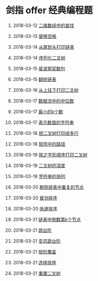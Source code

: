# 剑指 offer 经典编程题

1. 2018-03-12 [二维数组中的查找](https://github.com/MrQuJL/point-at-offer/blob/master/数组/二维数组中的查找.java "二维数组中的查找")

2. 2018-03-13 [替换空格](https://github.com/MrQuJL/point-at-offer/blob/master/字符串/替换空格.java "替换空格")

3. 2018-03-14 [从尾到头打印链表](https://github.com/MrQuJL/point-at-offer/blob/master/链表/从尾到头打印链表.java "从尾到头打印链表")

4. 2018-03-14 [序列化二叉树](https://github.com/MrQuJL/point-at-offer/blob/master/二叉树/序列化二叉树.java "序列化二叉树")

5. 2018-03-15 [斐波那契数列](https://github.com/MrQuJL/point-at-offer/blob/master/优化时间效率和空间效率/斐波那契数列.java "斐波那契数列")

6. 2018-03-15 [翻转链表](https://github.com/MrQuJL/point-at-offer/blob/master/链表/翻转链表.java "翻转链表")

7. 2018-03-16 [从上往下打印二叉树](https://github.com/MrQuJL/point-at-offer/blob/master/二叉树/从上往下打印二叉树.java "从上往下打印二叉树")

8. 2018-03-17 [数据流中的中位数](https://github.com/MrQuJL/point-at-offer/blob/master/优化时间效率和空间效率/数据流中的中位数.java "数据流中的中位数")

9. 2018-03-17 [最小的k个数](https://github.com/MrQuJL/point-at-offer/blob/master/优化时间效率和空间效率/最小的k个数.java "最小的k个数")

10. 2018-03-17 [表示数值的字符串](https://github.com/MrQuJL/point-at-offer/blob/master/字符串/表示数值的字符串.java "表示数值的字符串")

11. 2018-03-18 [把二叉树打印成多行](https://github.com/MrQuJL/point-at-offer/blob/master/二叉树/把二叉树打印成多行.java "把二叉树打印成多行")

12. 2018-03-18 [矩阵中的路径](https://github.com/MrQuJL/point-at-offer/blob/master/递归加回溯/矩阵中的路径.java "矩阵中的路径")

13. 2018-03-19 [按之字形顺序打印二叉树](https://github.com/MrQuJL/point-at-offer/blob/master/二叉树/按之字形顺序打印二叉树.java "按之字形顺序打印二叉树")

14. 2018-03-19 [二叉树的深度](https://github.com/MrQuJL/point-at-offer/blob/master/二叉树/二叉树的深度.java "二叉树的深度")

15. 2018-03-19 [字符串的排列](https://github.com/MrQuJL/point-at-offer/blob/master/递归加回溯/字符串的排列.java "字符串的排列")

16. 2018-03-20 [删除链表中重复的节点](https://github.com/MrQuJL/point-at-offer/blob/master/链表/删除链表中重复的节点.java "删除链表中重复的节点")

17. 2018-03-20 [冒泡排序](https://github.com/MrQuJL/point-at-offer/blob/master/排序/冒泡排序.java "冒泡排序")

18. 2018-03-20 [快速排序](https://github.com/MrQuJL/point-at-offer/blob/master/排序/快速排序.java "快速排序")

19. 2018-03-21 [链表中倒数第k个节点](https://github.com/MrQuJL/point-at-offer/blob/master/链表/链表中倒数第k个节点.java "链表中倒数第k个节点")

20. 2018-03-21 [跳台阶](https://github.com/MrQuJL/point-at-offer/blob/master/递归加回溯/跳台阶.java "跳台阶")

21. 2018-03-21 [变态跳台阶](https://github.com/MrQuJL/point-at-offer/blob/master/递归加回溯/变态跳台阶.java "变态跳台阶")

22. 2018-03-21 [矩形覆盖](https://github.com/MrQuJL/point-at-offer/blob/master/递归加回溯/矩形覆盖.java "矩形覆盖")

23. 2018-03-21 [选择排序](https://github.com/MrQuJL/point-at-offer/blob/master/排序/选择排序.java "选择排序")

24. 2018-03-21 [重建二叉树](https://github.com/MrQuJL/point-at-offer/blob/master/二叉树/重建二叉树.java "重建二叉树")


